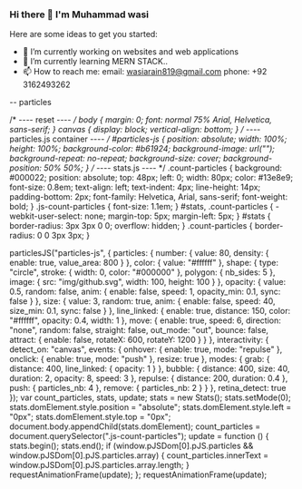 ### Hi there 👋 I'm Muhammad wasi

Here are some ideas to get you started:

- 🔭 I’m currently working on websites and web applications
- 🌱 I’m currently learning MERN STACK..
- 📫 How to reach me: 
email: wasiarain819@gmail.com
phone: +92 3162493262

<div id="particles-js"></div> <!-- stats - count particles -->
<div class="count-particles"> <span class="js-count-particles">--</span> particles </div> <!-- particles.js lib - https://github.com/VincentGarreau/particles.js -->
<script src="http://cdn.jsdelivr.net/particles.js/2.0.0/particles.min.js"></script> <!-- stats.js lib -->
<script src="http://threejs.org/examples/js/libs/stats.min.js"></script>

/* ---- reset ---- */
body {
  margin: 0;
  font: normal 75% Arial, Helvetica, sans-serif;
}
canvas {
  display: block;
  vertical-align: bottom;
} /* ---- particles.js container ---- */
#particles-js {
  position: absolute;
  width: 100%;
  height: 100%;
  background-color: #b61924;
  background-image: url("");
  background-repeat: no-repeat;
  background-size: cover;
  background-position: 50% 50%;
} /* ---- stats.js ---- */
.count-particles {
  background: #000022;
  position: absolute;
  top: 48px;
  left: 0;
  width: 80px;
  color: #13e8e9;
  font-size: 0.8em;
  text-align: left;
  text-indent: 4px;
  line-height: 14px;
  padding-bottom: 2px;
  font-family: Helvetica, Arial, sans-serif;
  font-weight: bold;
}
.js-count-particles {
  font-size: 1.1em;
}
#stats,
.count-particles {
  -webkit-user-select: none;
  margin-top: 5px;
  margin-left: 5px;
}
#stats {
  border-radius: 3px 3px 0 0;
  overflow: hidden;
}
.count-particles {
  border-radius: 0 0 3px 3px;
}


particlesJS("particles-js", {
  particles: {
    number: { value: 80, density: { enable: true, value_area: 800 } },
    color: { value: "#ffffff" },
    shape: {
      type: "circle",
      stroke: { width: 0, color: "#000000" },
      polygon: { nb_sides: 5 },
      image: { src: "img/github.svg", width: 100, height: 100 }
    },
    opacity: {
      value: 0.5,
      random: false,
      anim: { enable: false, speed: 1, opacity_min: 0.1, sync: false }
    },
    size: {
      value: 3,
      random: true,
      anim: { enable: false, speed: 40, size_min: 0.1, sync: false }
    },
    line_linked: {
      enable: true,
      distance: 150,
      color: "#ffffff",
      opacity: 0.4,
      width: 1
    },
    move: {
      enable: true,
      speed: 6,
      direction: "none",
      random: false,
      straight: false,
      out_mode: "out",
      bounce: false,
      attract: { enable: false, rotateX: 600, rotateY: 1200 }
    }
  },
  interactivity: {
    detect_on: "canvas",
    events: {
      onhover: { enable: true, mode: "repulse" },
      onclick: { enable: true, mode: "push" },
      resize: true
    },
    modes: {
      grab: { distance: 400, line_linked: { opacity: 1 } },
      bubble: { distance: 400, size: 40, duration: 2, opacity: 8, speed: 3 },
      repulse: { distance: 200, duration: 0.4 },
      push: { particles_nb: 4 },
      remove: { particles_nb: 2 }
    }
  },
  retina_detect: true
});
var count_particles, stats, update;
stats = new Stats();
stats.setMode(0);
stats.domElement.style.position = "absolute";
stats.domElement.style.left = "0px";
stats.domElement.style.top = "0px";
document.body.appendChild(stats.domElement);
count_particles = document.querySelector(".js-count-particles");
update = function () {
  stats.begin();
  stats.end();
  if (window.pJSDom[0].pJS.particles && window.pJSDom[0].pJS.particles.array) {
    count_particles.innerText = window.pJSDom[0].pJS.particles.array.length;
  }
  requestAnimationFrame(update);
};
requestAnimationFrame(update);
